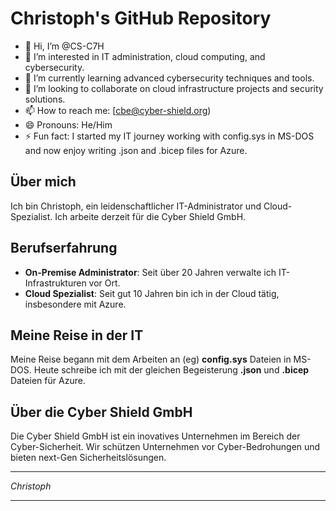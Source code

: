 # Christoph's GitHub Repository

- 👋 Hi, I’m @CS-C7H
- 👀 I’m interested in IT administration, cloud computing, and cybersecurity.
- 🌱 I’m currently learning advanced cybersecurity techniques and tools.
- 💞️ I’m looking to collaborate on cloud infrastructure projects and security solutions.
- 📫 How to reach me: [cbe@cyber-shield.org)
- 😄 Pronouns: He/Him
- ⚡ Fun fact: I started my IT journey working with config.sys in MS-DOS and now enjoy writing .json and .bicep files for Azure.

## Über mich

Ich bin Christoph, ein leidenschaftlicher IT-Administrator und Cloud-Spezialist. Ich arbeite derzeit für die Cyber Shield GmbH.

## Berufserfahrung

- **On-Premise Administrator**: Seit über 20 Jahren verwalte ich IT-Infrastrukturen vor Ort.
- **Cloud Spezialist**: Seit gut 10 Jahren bin ich in der Cloud tätig, insbesondere mit Azure.

## Meine Reise in der IT

Meine Reise begann mit dem Arbeiten an (eg) **config.sys** Dateien in MS-DOS. 
Heute schreibe ich mit der gleichen Begeisterung **.json** und **.bicep** Dateien für Azure.

## Über die Cyber Shield GmbH

Die Cyber Shield GmbH ist ein inovatives Unternehmen im Bereich der Cyber-Sicherheit. 
Wir schützen Unternehmen vor Cyber-Bedrohungen und bieten next-Gen Sicherheitslösungen.


---

*Christoph*

---
